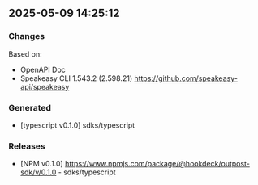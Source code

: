 

## 2025-05-09 14:25:12
### Changes
Based on:
- OpenAPI Doc  
- Speakeasy CLI 1.543.2 (2.598.21) https://github.com/speakeasy-api/speakeasy
### Generated
- [typescript v0.1.0] sdks/typescript
### Releases
- [NPM v0.1.0] https://www.npmjs.com/package/@hookdeck/outpost-sdk/v/0.1.0 - sdks/typescript